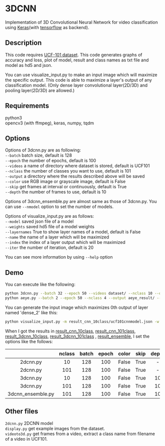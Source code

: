  # 3DCNN
 Implementation of 3D Convolutional Neural Network for video classification using [Keras](https://keras.io/)(with [tensorflow](https://www.tensorflow.org/) as backend).

## Description
This code requires [UCF-101 dataset](http://crcv.ucf.edu/data/UCF101.php).
This code generates graphs of accuracy and loss, plot of model, result and class names as txt file and model as hd5 and json.

You can use visualize\_input.py to make an input image which will maximize the specific output.
This code is able to maximize a layer's output of any classification model.
(Only dense layer convolutional layer(2D/3D) and pooling layer(2D/3D) are allowed.)

## Requirements
python3  
opencv3 (with ffmpeg), keras, numpy, tqdm  

## Options
Options of 3dcnn.py are as following:  
`--batch`   batch size, default is 128  
`--epoch`   the number of epochs, default is 100  
`--videos`  a name of directory where dataset is stored, default is UCF101  
`--nclass`  the number of classes you want to use, default is 101  
`--output`  a directory where the results described above will be saved  
`--color`   use RGB image or grayscale image, default is False  
`--skip`    get frames at interval or continuously, default is True  
`--depth`   the number of frames to use, default is 10  

Options of 3dcnn\_ensemble.py are almost same as those of 3dcnn.py.
You can use `--nmodel` option to set the number of models.

Options of visualize\_input.py are as follows:  
`--model` saved json file of a model  
`--weights` saved hd5 file of a model weights  
`--layernames` True to show layer names of a model, default is False  
`--name` the name of a layer which will be maximized  
`--index` the index of a layer output which will be maximized  
`--iter` the number of iteration, default is 20  

You can see more information by using `--help` option
## Demo
You can execute like the following:
```sh
python 3dcnn.py --batch 32 --epoch 50 --videos dataset/ --nclass 10 --output 3dcnnresult/ --color True --skip False --depth 15
python aeye.py --batch 2 --epoch 50 --nclass 4 --output aeye_result/ --color True --skip False --depth 15
```

You can generate the input image which maximizes 0th output of layer named 'dense\_2' like this:
```sh
python visualize_input.py -m result_cnn_10class/ucf101cnnmodel.json -w result_cnn_10class/ucf101cnnmodel.hd5 -n 'dense_2' -i 0 --iter 100
```

When I got the results in [result\_cnn\_10class](https://github.com/rysmarie/MotionRecognition/tree/master/result_cnn_10class), [result\_cnn\_101class](https://github.com/rysmarie/MotionRecognition/tree/master/result_cnn_101class), [result\_3dcnn\_10class](https://github.com/rysmarie/MotionRecognition/tree/master/result_3dcnn_10class), [result\_3dcnn\_101class](https://github.com/rysmarie/MotionRecognition/tree/master/result_3dcnn_101class) , [result\_ensemble](https://github.com/kcct-fujimotolab/3DCNN/tree/master/result_ensemble), I set the options like the follows:

| | nclass | batch | epoch | color | skip | depth | nmodel | accuracy |
|:-:|:-:|:-:|:-:|:-:|:-:|:-:|:-:|:-:|
|2dcnn.py| 10 | 128 | 100 | False | True | - | - | 0.844 |
|2dcnn.py| 101 | 128 | 100 | False | True | - | - | 0.558 |
|3dcnn.py| 10 | 128 | 100 | False | True | 10 | - | 0.900 |
|3dcnn.py| 101 | 128 | 100 | False | True | 10 | - | 0.692 |
|3dcnn\_ensemble.py| 101 | 128 | 100 | False | True | 10 | 10 | 0.876 |

## Other files
`2dcnn.py`  2DCNN model  
`display.py` get example images from the dataset.  
`videoto3d.py`  get frames from a video, extract a class name from filename of a video in UCF101.  
